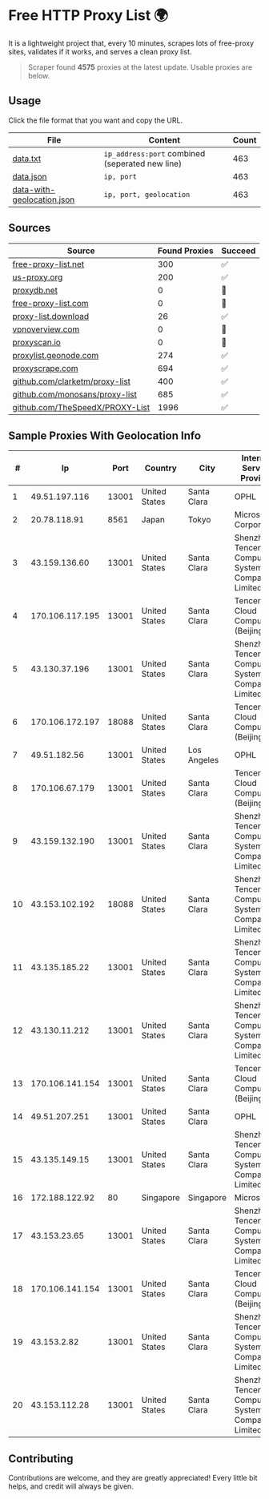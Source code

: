 
# Free HTTP Proxy List 🌍

It is a lightweight project that, every 10 minutes, scrapes lots of free-proxy sites, validates if it works, and serves a clean proxy list.


> Scraper found **4575** proxies at the latest update. Usable proxies are below.

## Usage

Click the file format that you want and copy the URL.


|File|Content|Count|
|----|-------|-----|
|[data.txt](https://raw.githubusercontent.com/themiralay/Proxy-List-World/master/data.txt)|`ip_address:port` combined (seperated new line)|463|
|[data.json](https://raw.githubusercontent.com/themiralay/Proxy-List-World/master/data.json)|`ip, port`|463|
|[data-with-geolocation.json](https://raw.githubusercontent.com/themiralay/Proxy-List-World/master/data-with-geolocation.json)|`ip, port, geolocation`|463|

## Sources

|Source|Found Proxies|Succeed|
|------|-------------|-------|
|[free-proxy-list.net](https://free-proxy-list.net)|300|✅|
|[us-proxy.org](https://www.us-proxy.org)|200|✅|
|[proxydb.net](http://proxydb.net)|0|🚫|
|[free-proxy-list.com](https://free-proxy-list.com/?page=&port=&type%5B%5D=http&type%5B%5D=https&up_time=0&search=Search)|0|🚫|
|[proxy-list.download](https://www.proxy-list.download/HTTP)|26|✅|
|[vpnoverview.com](https://vpnoverview.com/privacy/anonymous-browsing/free-proxy-servers)|0|🚫|
|[proxyscan.io](https://www.proxyscan.io)|0|🚫|
|[proxylist.geonode.com](https://proxylist.geonode.com/api/proxy-list?limit=300&page=1&sort_by=lastChecked&sort_type=desc&protocols=http,https)|274|✅|
|[proxyscrape.com](https://api.proxyscrape.com/v2/?request=displayproxies&protocol=http&timeout=10000&country=all&ssl=all&anonymity=all)|694|✅|
|[github.com/clarketm/proxy-list](https://raw.githubusercontent.com/clarketm/proxy-list/master/proxy-list-raw.txt)|400|✅|
|[github.com/monosans/proxy-list](https://raw.githubusercontent.com/monosans/proxy-list/main/proxies/http.txt)|685|✅|
|[github.com/TheSpeedX/PROXY-List](https://raw.githubusercontent.com/TheSpeedX/PROXY-List/master/http.txt)|1996|✅|


## Sample Proxies With Geolocation Info

|#|Ip|Port|Country|City|Internet Service Provider|
|-|--|----|-------|----|-------------------------|
|1|49.51.197.116|13001|United States|Santa Clara|OPHL|
|2|20.78.118.91|8561|Japan|Tokyo|Microsoft Corporation|
|3|43.159.136.60|13001|United States|Santa Clara|Shenzhen Tencent Computer Systems Company Limited|
|4|170.106.117.195|13001|United States|Santa Clara|Tencent Cloud Computing (Beijing) Co|
|5|43.130.37.196|13001|United States|Santa Clara|Shenzhen Tencent Computer Systems Company Limited|
|6|170.106.172.197|18088|United States|Santa Clara|Tencent Cloud Computing (Beijing) Co|
|7|49.51.182.56|13001|United States|Los Angeles|OPHL|
|8|170.106.67.179|13001|United States|Santa Clara|Tencent Cloud Computing (Beijing) Co|
|9|43.159.132.190|13001|United States|Santa Clara|Shenzhen Tencent Computer Systems Company Limited|
|10|43.153.102.192|18088|United States|Santa Clara|Shenzhen Tencent Computer Systems Company Limited|
|11|43.135.185.22|13001|United States|Santa Clara|Shenzhen Tencent Computer Systems Company Limited|
|12|43.130.11.212|13001|United States|Santa Clara|Shenzhen Tencent Computer Systems Company Limited|
|13|170.106.141.154|13001|United States|Santa Clara|Tencent Cloud Computing (Beijing) Co|
|14|49.51.207.251|13001|United States|Santa Clara|OPHL|
|15|43.135.149.15|13001|United States|Santa Clara|Shenzhen Tencent Computer Systems Company Limited|
|16|172.188.122.92|80|Singapore|Singapore|Microsoft|
|17|43.153.23.65|13001|United States|Santa Clara|Shenzhen Tencent Computer Systems Company Limited|
|18|170.106.141.154|13001|United States|Santa Clara|Tencent Cloud Computing (Beijing) Co|
|19|43.153.2.82|13001|United States|Santa Clara|Shenzhen Tencent Computer Systems Company Limited|
|20|43.153.112.28|13001|United States|Santa Clara|Shenzhen Tencent Computer Systems Company Limited|



## Contributing

Contributions are welcome, and they are greatly appreciated! Every
little bit helps, and credit will always be given.

